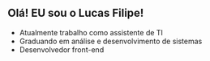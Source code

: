## Olá! EU sou o Lucas Filipe!

- Atualmente trabalho como assistente de TI
- Graduando em análise e desenvolvimento de sistemas
- Desenvolvedor front-end
